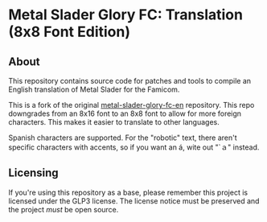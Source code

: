 [//]: <> (This readme is in the markdown format. Please preview in a markdown parser.)

# Metal Slader Glory FC: Translation (8x8 Font Edition)

## About
This repository contains source code for patches and tools to compile an English translation of Metal Slader for the Famicom.

This is a fork of the original [metal-slader-glory-fc-en](https://github.com/romh-acking/metal-slader-glory-fc-en) repository. This repo downgrades from an 8x16 font to an 8x8 font to allow for more foreign characters. This makes it easier to translate to other languages.

Spanish characters are supported. For the "robotic" text, there aren't specific characters with accents, so if you want an á, wite out "`ａ" instead.

## Licensing

If you're using this repository as a base, please remember this project is licensed under the GLP3 license. The license notice must be preserved and the project *must* be open source.